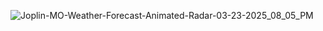 ![Joplin-MO-Weather-Forecast-Animated-Radar-03-23-2025_08_05_PM](https://github.com/user-attachments/assets/9c937958-4b4d-499f-89eb-638e63c143e5)
